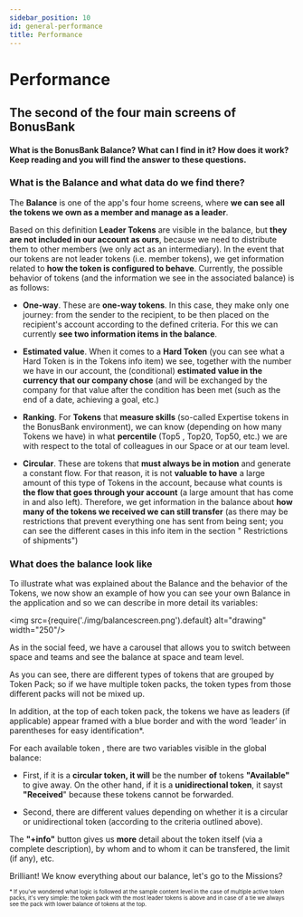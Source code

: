 ```yaml
---
sidebar_position: 10
id: general-performance
title: Performance
---
```


# Performance

## The second of the four main screens of BonusBank

#### What is the BonusBank Balance? What can I find in it? How does it work? Keep reading and you will find the answer to these questions.

### What is the Balance and what data do we find there?

The **Balance** is one of the app's four home screens, where **we can see all the tokens we own as a member and manage as a leader**.

Based on this definition **Leader Tokens** are visible in the balance, but **they are not included in our account as ours**, because we need to distribute them to other members (we only act as an intermediary). In the event that our tokens are not leader tokens (i.e. member tokens), we get information related to **how the token is configured to behave**. Currently, the possible behavior of tokens (and the information we see in the associated balance) is as follows:

- **One-way**. These are **one-way tokens**. In this case, they make only one journey: from the sender to the recipient, to be then placed on the recipient's account according to the defined criteria. For this we can currently **see two information items in the balance**.

- **Estimated value**. When it comes to a **Hard Token** (you can see what a Hard Token is in the Tokens info item) we see, together with the number we have in our account, the (conditional) **estimated value in the currency that our company chose** (and will be exchanged by the company for that value after the condition has been met (such as the end of a date, achieving a goal, etc.)

- **Ranking**. For **Tokens** that **measure skills** (so-called Expertise tokens in the BonusBank environment), we can know (depending on how many Tokens we have) in what **percentile** (Top5 , Top20, Top50, etc.) we are with respect to the total of colleagues in our Space or at our team level.

- **Circular**. These are tokens that **must always be in motion** and generate a constant flow. For that reason, it is not **valuable to have** a large amount of this type of Tokens in the account, because what counts is **the flow that goes through your account** (a large amount that has come in and also left). Therefore, we get information in the balance about **how many of the tokens we received we can still transfer** (as there may be restrictions that prevent everything one has sent from being sent; you can see the different cases in this info item in the section " Restrictions of shipments")

### What does the balance look like

To illustrate what was explained about the Balance and the behavior of the Tokens, we now show an example of how you can see your own Balance in the application and so we can describe in more detail its variables:

<img src={require('./img/balancescreen.png').default} alt="drawing" width="250"/>

As in the social feed, we have a carousel that allows you to switch between space and teams and see the balance at space and team level.

As you can see, there are different types of tokens that are grouped by Token Pack; so if we have multiple token packs, the token types from those different packs will not be mixed up.

In addition, at the top of each token pack, the tokens we have as leaders (if applicable) appear framed with a blue border and with the word ‘leader’ in parentheses for easy identification\*.

For each available token , there are two variables visible in the global balance:

- First, if it is a **circular token, it will** be the number **of** tokens **"Available"** to give away. On the other hand, if it is a **unidirectional token**, it sayst **"Received**" because these tokens cannot be forwarded.

- Second, there are different values ​​depending on whether it is a circular or unidirectional token (according to the criteria outlined above).

The **"+info"** button gives us **more** detail about the token itself (via a complete description), by whom and to whom it can be transfered, the limit (if any), etc.

Brilliant! We know everything about our balance, let's go to the Missions?

<sup><sup>\* If you've wondered what logic is followed at the sample content level in the case of multiple active token packs, it's very simple: the token pack with the most leader tokens is above and in case of a tie we always see the pack with lower balance of tokens at the top.</sup></sup>
